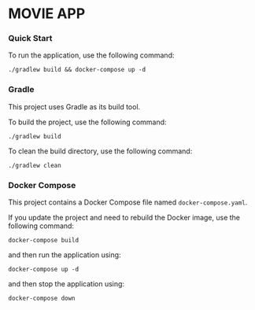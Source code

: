 # MOVIE APP

### Quick Start

To run the application, use the following command:

```shell
./gradlew build && docker-compose up -d
```

### Gradle

This project uses Gradle as its build tool.

To build the project, use the following command:

```shell
./gradlew build
```

To clean the build directory, use the following command:

```shell
./gradlew clean
```

### Docker Compose

This project contains a Docker Compose file named `docker-compose.yaml`.

If you update the project and need to rebuild the Docker image, use the following command:

```shell
docker-compose build
```

and then run the application using:

```shell
docker-compose up -d
```

and then stop the application using:

```shell
docker-compose down
```